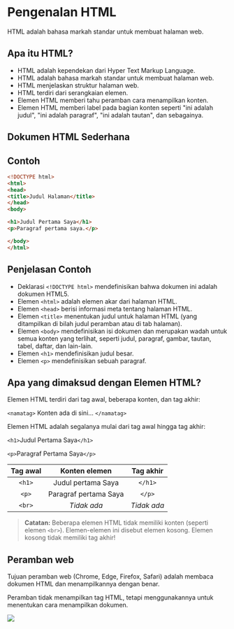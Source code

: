 # Pengenalan HTML

HTML adalah bahasa markah standar untuk membuat halaman web.

## Apa itu HTML?

- HTML adalah kependekan dari Hyper Text Markup Language.
- HTML adalah bahasa markah standar untuk membuat halaman web.
- HTML menjelaskan struktur halaman web.
- HTML terdiri dari serangkaian elemen.
- Elemen HTML memberi tahu peramban cara menampilkan konten.
- Elemen HTML memberi label pada bagian konten seperti "ini adalah judul", "ini adalah paragraf", "ini adalah tautan", dan sebagainya.

## Dokumen HTML Sederhana

## Contoh

```html
<!DOCTYPE html>
<html>
<head>
<title>Judul Halaman</title>
</head>
<body>

<h1>Judul Pertama Saya</h1>
<p>Paragraf pertama saya.</p>

</body>
</html>
```

## Penjelasan Contoh

- Deklarasi ```<!DOCTYPE html>``` mendefinisikan bahwa dokumen ini adalah dokumen HTML5.
- Elemen ```<html>``` adalah elemen akar dari halaman HTML.
- Elemen ```<head>``` berisi informasi meta tentang halaman HTML.
- Elemen ```<title>``` menentukan judul untuk halaman HTML (yang ditampilkan di bilah judul peramban atau di tab halaman).
- Elemen ```<body>``` mendefinisikan isi dokumen dan merupakan wadah untuk semua konten yang terlihat, seperti judul, paragraf, gambar, tautan, tabel, daftar, dan lain-lain.
- Elemen ```<h1>``` mendefinisikan judul besar.
- Elemen ```<p>``` mendefinisikan sebuah paragraf.

## Apa yang dimaksud dengan Elemen HTML?

Elemen HTML terdiri dari tag awal, beberapa konten, dan tag akhir:

```<namatag>``` Konten ada di sini... ```</namatag>```

Elemen HTML adalah segalanya mulai dari tag awal hingga tag akhir:

```<h1>```Judul Pertama Saya```</h1>```

```<p>```Paragraf Pertama Saya```</p>```

| Tag awal | Konten elemen | Tag akhir  |
|:--:|:--:|:--:|
| ```<h1>```  | Judul pertama Saya | ```</h1>```   |
| ```<p>```  | Paragraf pertama Saya | ```</p>```   |
| ```<br>``` | *Tidak ada* | *Tidak ada* |

> **Catatan:**
> Beberapa elemen HTML tidak memiliki konten (seperti elemen ```<br>```). Elemen-elemen ini disebut elemen kosong. Elemen kosong tidak memiliki tag akhir!

## Peramban web

Tujuan peramban web (Chrome, Edge, Firefox, Safari) adalah membaca dokumen HTML dan menampilkannya dengan benar.

Peramban tidak menampilkan tag HTML, tetapi menggunakannya untuk menentukan cara menampilkan dokumen.

![](https://github.com/FII14/Bootstrap5/blob/main/gambar/20230709_003853.jpg)
